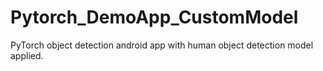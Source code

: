 # Pytorch_DemoApp_CustomModel
PyTorch object detection android app with human object detection model applied.
